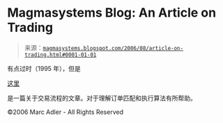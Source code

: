 <!--yml

category: 未分类

date: 2024-05-18 05:19:01

-->

# Magmasystems Blog: An Article on Trading

> 来源：[`magmasystems.blogspot.com/2006/08/article-on-trading.html#0001-01-01`](http://magmasystems.blogspot.com/2006/08/article-on-trading.html#0001-01-01)

有点过时（1995 年），但是

[这里](http://www1.acm.org/sigs/sigchi/chi95/Electronic/documnts/papers/jll_bdy.htm)

是一篇关于交易流程的文章。对于理解订单匹配和执行算法有所帮助。

©2006 Marc Adler - All Rights Reserved

